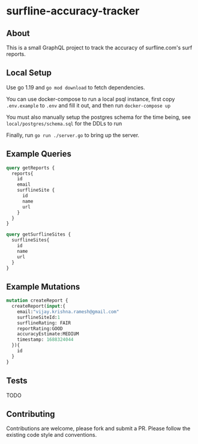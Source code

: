 # surfline-accuracy-tracker

## About
This is a small GraphQL project to track the accuracy of surfline.com's surf reports.

## Local Setup
Use go 1.19 and `go mod download` to fetch dependencies.

You can use docker-compose to run a local psql instance, first copy `.env.example` to `.env` and fill it out, and then run `docker-compose up`

You must also manually setup the postgres schema for the time being, see `local/postgres/schema.sql` for the DDLs to run

Finally, run `go run ./server.go` to bring up the server.

## Example Queries

```graphql
query getReports {
  reports{
    id
    email
    surflineSite {
      id
      name
      url
    }
  }
}

query getSurflineSites {
  surflineSites{
    id
    name
    url
  }
}
```

## Example Mutations

```graphql
mutation createReport {
  createReport(input:{
    email:"vijay.krishna.ramesh@gmail.com"
    surflineSiteId:1
    surflineRating: FAIR
    reportRating:GOOD
    accuracyEstimate:MEDIUM
    timestamp: 1688324044 
  }){
    id
  }
}
```

## Tests
TODO

## Contributing
Contributions are welcome, please fork and submit a PR.  Please follow the existing code style and conventions.
